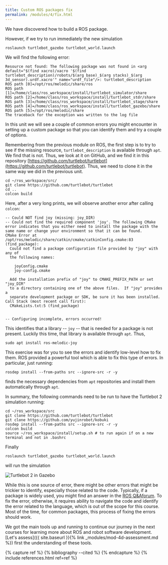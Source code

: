 ```yaml
---
title: Custom ROS packages fix
permalink: /modules/4/fix.html
---
```


We have discovered how to build a ROS package. 

However, if we try to run immediately the new simulation 

    roslaunch turtlebot_gazebo turtlebot_world.launch

We will find the following error:

    Resource not found: The following package was not found in <arg default="$(find xacro)/xacro '$(find turtlebot_description)/robots/$(arg base)_$(arg stacks)_$(arg 3d_sensor).urdf.xacro'" name="urdf_file"/>: turtlebot_description
    ROS path [0]=/opt/ros/melodic/share/ros
    ROS path [1]=/home/class/ros_workspace/install/turtlebot_simulator/share
    ROS path [2]=/home/class/ros_workspace/install/turtlebot_stdr/share
    ROS path [3]=/home/class/ros_workspace/install/turtlebot_stage/share
    ROS path [4]=/home/class/ros_workspace/install/turtlebot_gazebo/share
    ROS path [5]=/opt/ros/melodic/share
    The traceback for the exception was written to the log file

In this unit we will see a couple of common errors you might encounter in setting up a custom package so that you can identify them and try a couple of options.

Remembering from the previous module on ROS, the first step is to try to see if the missing resource, `turtlebot_description` is available through `apt`. We find that is not. Thus, we look at it on GitHub, and we find it in this repository [https://github.com/turtlebot/turtlebot](https://github.com/turtlebot/turtlebot). Thus, we need to clone it in the same way we did in the previous unit.

    cd ~/ros_workspace/src/
    git clone https://github.com/turtlebot/turtlebot
    cd ..
    colcon build

Here, after a very long prints, we will observe another error after calling `colcon`:

    -- Could NOT find joy (missing: joy_DIR)
    -- Could not find the required component 'joy'. The following CMake error indicates that you either need to install the package with the same name or change your environment so that it can be found.
    CMake Error at /opt/ros/melodic/share/catkin/cmake/catkinConfig.cmake:83 (find_package):
      Could not find a package configuration file provided by "joy" with any of
      the following names:
    
        joyConfig.cmake
        joy-config.cmake
    
      Add the installation prefix of "joy" to CMAKE_PREFIX_PATH or set "joy_DIR"
      to a directory containing one of the above files.  If "joy" provides a
      separate development package or SDK, be sure it has been installed.
    Call Stack (most recent call first):
      CMakeLists.txt:5 (find_package)
    
    
    -- Configuring incomplete, errors occurred!
    

This identifies that a library -- `joy` -- that is needed for a package is not present. Luckily this time, that library is available through `apt`. Thus,

    sudo apt install ros-melodic-joy

This exercise was for you to see the errors and identify low-level how to fix them. ROS provided a powerful tool which is able to fix this type of errors. In particular, just running:

    rosdep install --from-paths src --ignore-src -r -y

finds the necessary dependencies from `apt` repositories and install them automatically through `apt`.

In summary, the following commands need to be run to have the Turtlebot 2 simulation running:

    cd ~/ros_workspace/src
    git clone https://github.com/turtlebot/turtlebot
    git clone https://github.com/yujinrobot/kobuki
    rosdep install --from-paths src --ignore-src -r -y
    colcon build
    source ~/ros_workspace/install/setup.sh # to run again if on a new terminal and not in .bashrc

Finally

    roslaunch turtlebot_gazebo turtlebot_world.launch

will run the simulation

![Turtlebot 2 in Gazebo](/img/turtlebot-gazebo.png)

While this is one source of error, there might be other errors that might be trickier to identify, especially those related to the code. Typically, if a package is widely used, you might find an answer in the [ROS Q&Aforum](https://answers.ros.org/questions/). To fix the error, otherwise, it requires ability to navigate the code and identify the error related to the language, which is out of the scope for this course. Most of the time, for common packages, this process of fixing the errors should work.


We got the main tools up and running to continue our journey in the next courses for learning more about ROS and robot software development. [Let's assess]({{ site.baseurl }}{% link _modules/mod-4d-assessment.md %}) first the understanding of these tools. 

{% capture ref %}
{% bibliography --cited %}
{% endcapture %}
{% include references.html ref=ref %}
